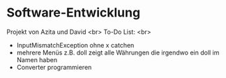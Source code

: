 # Software-Entwicklung
Projekt von Azita und David <br\>
To-Do List: <br\>
- InputMismatchException ohne x catchen
- mehrere Menüs z.B. doll zeigt alle Währungen die irgendwo ein doll im Namen haben
- Converter programmieren

